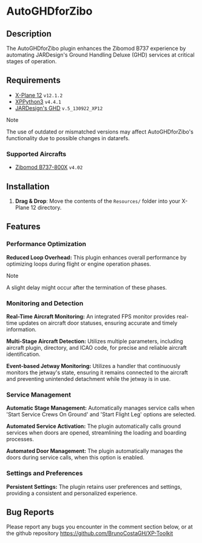# AutoGHDforZibo 
  
## Description  
  
The AutoGHDforZibo plugin enhances the Zibomod B737 experience by automating JARDesign's Ground Handling Deluxe (GHD) services at critical stages of operation.
  
## Requirements  
  
- [X-Plane 12](https://www.x-plane.com/)  `v12.1.2`  
- [XPPython3](https://xppython3.readthedocs.io/en/latest/)  `v4.4.1`  
- [JARDesign's GHD](https://main.jardesign.org/GHD.html)  `v.5_130922_XP12`  
  
> [!NOTE]  
> The use of outdated or mismatched versions may affect AutoGHDforZibo's functionality due to possible changes in datarefs.  
  
### Supported Aircrafts  
 - [Zibomod B737-800X](https://forums.x-plane.org/index.php?/forums/forum/384-zibo-b738-800-modified/) `v4.02`  
  
## Installation  
  
1. **Drag & Drop**: Move the contents of the `Resources/` folder into your X-Plane 12 directory.  
  
## Features  
  
### Performance Optimization  
**Reduced Loop Overhead:** This plugin enhances overall performance by optimizing loops during flight or engine operation phases.  
  
> [!NOTE]  
> A slight delay might occur after the termination of these phases.  
  
### Monitoring and Detection  
**Real-Time Aircraft Monitoring:** An integrated FPS monitor provides real-time updates on aircraft door statuses, ensuring accurate and timely information.  
  
**Multi-Stage Aircraft Detection:** Utilizes multiple parameters, including aircraft plugin, directory, and ICAO code, for precise and reliable aircraft identification.  
  
**Event-based Jetway Monitoring:** Utilizes a handler that continuously monitors the jetway's state, ensuring it remains connected to the aircraft and preventing unintended detachment while the jetway is in use.  
  
### Service Management  
**Automatic Stage Management:** Automatically manages service calls when 'Start Service Crews On Ground' and 'Start Flight Leg' options are selected.  
   
**Automated Service Activation:** The plugin automatically calls ground services when doors are opened, streamlining the loading and boarding processes.  
  
**Automated Door Management:** The plugin automatically manages the doors during service calls, when this option is enabled.  
  
### Settings and Preferences  
**Persistent Settings:** The plugin retains user preferences and settings, providing a consistent and personalized experience.  
  
## Bug Reports  
   Please report any bugs you encounter in the comment section below, or at the github repository <https://github.com/BrunoCostaGH/XP-Toolkit>  
